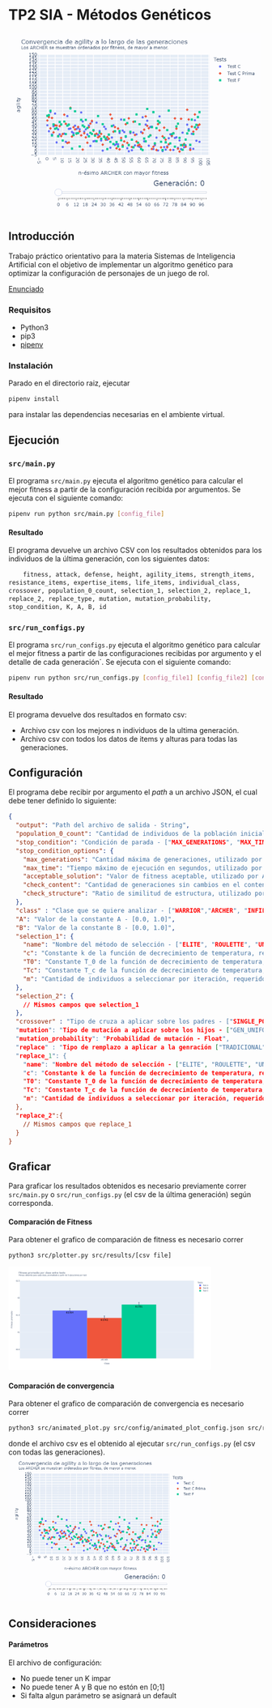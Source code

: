 
# TP2 SIA - Métodos Genéticos

<img src="src/docs/convergence.gif" width="500" alt="Convergence of Archer's agility between 3 tests">

## Introducción

Trabajo práctico orientativo para la materia Sistemas de Inteligencia Artificial con el
objetivo de implementar un algoritmo genético para optimizar la configuración de personajes de un juego de rol.

[Enunciado](src/docs/SIA_TP2.pdf)

### Requisitos

- Python3
- pip3
- [pipenv](https://pypi.org/project/pipenv/)

### Instalación

Parado en el directorio raiz, ejecutar

```sh
pipenv install
```

para instalar las dependencias necesarias en el ambiente virtual.

## Ejecución
### `src/main.py`
El programa `src/main.py` ejecuta el algoritmo genético para calcular el mejor fitness a partir de la configuración recibida por argumentos.
Se ejecuta con el siguiente comando:
````sh
pipenv run python src/main.py [config_file]
````

#### Resultado
El programa devuelve un archivo CSV con los resultados obtenidos para los individuos de la última generación, con los siguientes datos:
````csv
    fitness, attack, defense, height, agility_items, strength_items, resistance_items, expertise_items, life_items, individual_class, crossover, population_0_count, selection_1, selection_2, replace_1, replace_2, replace_type, mutation, mutation_probability, stop_condition, K, A, B, id
````


### `src/run_configs.py`
El programa `src/run_configs.py` ejecuta el algoritmo genético para calcular el mejor fitness a partir de las configuraciones recibidas por argumento y el detalle de cada generación´.
Se ejecuta con el siguiente comando:
````sh
pipenv run python src/run_configs.py [config_file1] [config_file2] [config_file3] ...
````

#### Resultado
El programa devuelve dos resultados en formato csv:
- Archivo csv con los mejores n individuos de la ultima generación.
- Archivo csv con todos los datos de items y alturas para todas las generaciones.

## Configuración
El programa debe recibir por argumento el _path_ a un archivo JSON, el cual debe tener definido lo siguiente:
````json
{
  "output": "Path del archivo de salida - String",
  "population_0_count": "Cantidad de individuos de la población inicial, N - Integer",
  "stop_condition": "Condición de parada - ["MAX_GENERATIONS", "MAX_TIME", "CHECK_CONTENT", "CHECK_STRUCTURE", "ACCEPTABLE_SOLUTION"]",
  "stop_condition_options": {
    "max_generations": "Cantidad máxima de generaciones, utilizado por MAX_GENERATIONS - Integer",
    "max_time": "Tiempo máximo de ejecución en segundos, utilizado por MAX_TIME - Integer",
    "acceptable_solution": "Valor de fitness aceptable, utilizado por ACCEPTABLE_SOLUTION - Float",
    "check_content": "Cantidad de generaciones sin cambios en el contenido de la población, utilizado por CHECK_CONTENT, o por cumplir el ratio de estructura, utilizado por CHECK_STRUCTURE - Integer",
    "check_structure": "Ratio de similitud de estructura, utilizado por CHECK_STRUCTURE - Float"
  },
  "class" : "Clase que se quiere analizar - ["WARRIOR","ARCHER", "INFILTRATE", "DEFENDER"]",
  "A": "Valor de la constante A - [0.0, 1.0]",
  "B": "Valor de la constante B - [0.0, 1.0]",
  "selection_1": {
    "name": "Nombre del método de selección - ["ELITE", "ROULETTE", "UNIVERSAL", "BOLTZMANN", "DETER_TOURNAMENT", "PROBA_TOURNAMENT", "RANKING"]",
    "c": "Constante k de la función de decrecimiento de temperatura, requerido para BOLTZMANN - Float",
    "T0": "Constante T_0 de la función de decrecimiento de temperatura, requerido para BOLTZMANN - Float",
    "Tc": "Constante T_c de la función de decrecimiento de temperatura, requerido para BOLTZMANN - Float",
    "m": "Cantidad de individuos a seleccionar por iteración, requerido para DETER_TOURNAMENT  - Integer",
  },
  "selection_2": {
    // Mismos campos que selection_1
  },
  "crossover" : "Tipo de cruza a aplicar sobre los padres - ["SINGLE_POINT", "TWO_POINT", "UNIFORM_POINT", "ANULAR"],
  "mutation": "Tipo de mutación a aplicar sobre los hijos - ["GEN_UNIFORM", "GEN_NON_UNIFORM", "MULTI_GEN_UNIFORM", "MULTI_GEN_NON_UNIFORM"]",
  "mutation_probability": "Probabilidad de mutación - Float",
  "replace" : "Tipo de remplazo a aplicar a la genración ["TRADICIONAL", "SESGO"]",
  "replace_1": {
    "name": "Nombre del método de selección - ["ELITE", "ROULETTE", "UNIVERSAL", "BOLTZMANN", "DETER_TOURNAMENT", "PROBA_TOURNAMENT", "RANKING"]",
    "c": "Constante k de la función de decrecimiento de temperatura, requerido para BOLTZMANN - Float",
    "T0": "Constante T_0 de la función de decrecimiento de temperatura, requerido para BOLTZMANN - Float",
    "Tc": "Constante T_c de la función de decrecimiento de temperatura, requerido para BOLTZMANN - Float",
    "m": "Cantidad de individuos a seleccionar por iteración, requerido para DETER_TOURNAMENT  - Integer",
  },
  "replace_2":{
    // Mismos campos que replace_1
  }
}
````

## Graficar
Para graficar los resultados obtenidos es necesario previamente correr `src/main.py` o `src/run_configs.py` (el csv de la última generación) según corresponda. 
#### Comparación de Fitness
Para obtener el grafico de comparación de fitness es necesario correr
````sh
python3 src/plotter.py src/results/[csv file]
````
<img src="src/docs/fitness_bars.png" width="400" alt="Graphic bars of 3 tests displaying the average of the individual with most fitness">


#### Comparación de convergencia
Para obtener el grafico de comparación de convergencia es necesario correr
````sh
python3 src/animated_plot.py src/config/animated_plot_config.json src/results/[csv file]
````
donde el archivo csv es el obtenido al ejecutar `src/run_configs.py` (el csv con todas las generaciones).
<img src="src/docs/convergence.gif" width="400" alt="Convergence of Archer's agility between 3 tests">



## Consideraciones
#### Parámetros
El archivo de configuración:
- No puede tener un K impar
- No puede tener A y B que no estón en [0;1]
- Si falta algun parámetro se asignará un default
